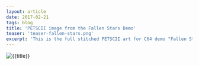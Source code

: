 ```yaml
---
layout: article
date: 2017-02-21
tags: blog
title: 'PETSCII image from the Fallen Stars Demo'
teaser: 'teaser-fallen-stars.png'
excerpt: 'This is the full stitched PETSCII art for C64 demo "Fallen Stars" by Mayday, released at X party 2016.'
---
```



![{{title}}](/assets/img/blog/fallen-stars.png)

